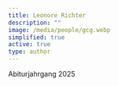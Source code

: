 ```yaml
---
title: Leonore Richter
description: ""
image: /media/people/gcg.webp
simplified: true
active: true
type: author
---
```

Abiturjahrgang 2025
